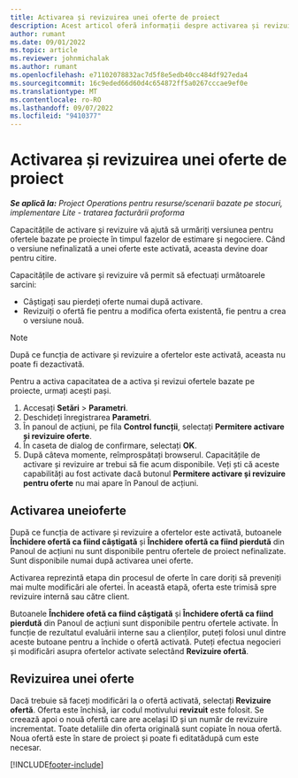 ```yaml
---
title: Activarea și revizuirea unei oferte de proiect
description: Acest articol oferă informații despre activarea și revizuirea ofertelor în Microsoft Dynamics 365 Project Operations.
author: rumant
ms.date: 09/01/2022
ms.topic: article
ms.reviewer: johnmichalak
ms.author: rumant
ms.openlocfilehash: e71102078832ac7d5f8e5edb40cc484df927eda4
ms.sourcegitcommit: 16c9eded66d60d4c654872ff5a0267cccae9ef0e
ms.translationtype: MT
ms.contentlocale: ro-RO
ms.lasthandoff: 09/07/2022
ms.locfileid: "9410377"
---
```

# <a name="activate-and-revise-a-project-quote"></a>Activarea și revizuirea unei oferte de proiect

_**Se aplică la:** Project Operations pentru resurse/scenarii bazate pe stocuri, implementare Lite - tratarea facturării proforma_

Capacitățile de activare și revizuire vă ajută să urmăriți versiunea pentru ofertele bazate pe proiecte în timpul fazelor de estimare și negociere. Când o versiune nefinalizată a unei oferte este activată, aceasta devine doar pentru citire.

Capacitățile de activare și revizuire vă permit să efectuați următoarele sarcini:

- Câștigați sau pierdeți oferte numai după activare.
- Revizuiți o ofertă fie pentru a modifica oferta existentă, fie pentru a crea o versiune nouă.

> [!NOTE]
> După ce funcția de activare și revizuire a ofertelor este activată, aceasta nu poate fi dezactivată.

Pentru a activa capacitatea de a activa și revizui ofertele bazate pe proiecte, urmați acești pași.

1. Accesați **Setări** \> **Parametri**.
1. Deschideți înregistrarea **Parametri**.
1. În panoul de acțiuni, pe fila **Control funcții**, selectați **Permitere activare și revizuire oferte**.
1. În caseta de dialog de confirmare, selectați **OK**.
1. După câteva momente, reîmprospătați browserul. Capacitățile de activare și revizuire ar trebui să fie acum disponibile. Veți ști că aceste capabilități au fost activate dacă butonul **Permitere activare și revizuire pentru oferte** nu mai apare în Panoul de acțiuni.

## <a name="activating-a-quote"></a>Activarea uneioferte

După ce funcția de activare și revizuire a ofertelor este activată, butoanele **Închidere ofertă ca fiind câștigată** și **Închidere ofertă ca fiind pierdută** din Panoul de acțiuni nu sunt disponibile pentru ofertele de proiect nefinalizate. Sunt disponibile numai după activarea unei oferte.

Activarea reprezintă etapa din procesul de oferte în care doriți să preveniți mai multe modificări ale ofertei. În această etapă, oferta este trimisă spre revizuire internă sau către client.

Butoanele **Închidere ofetă ca fiind câștigată** și **Închidere ofertă ca fiind pierdută** din Panoul de acțiuni sunt disponibile pentru ofertele activate. În funcție de rezultatul evaluării interne sau a clienților, puteți folosi unul dintre aceste butoane pentru a închide o ofertă activată. Puteți efectua negocieri și modificări asupra ofertelor activate selectând **Revizuire ofertă**.

## <a name="revising-a-quote"></a>Revizuirea unei oferte

Dacă trebuie să faceți modificări la o ofertă activată, selectați **Revizuire ofertă**. Oferta este închisă, iar codul motivului **revizuit** este folosit. Se creează apoi o nouă ofertă care are același ID și un număr de revizuire incrementat. Toate detaliile din oferta originală sunt copiate în noua ofertă. Noua ofertă este în stare de proiect și poate fi editatădupă cum este necesar.

[!INCLUDE[footer-include](../includes/footer-banner.md)]
